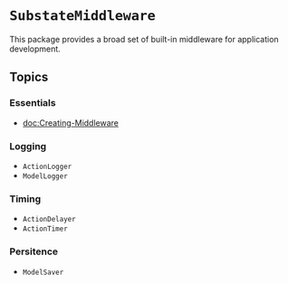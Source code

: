 # ``SubstateMiddleware``

This package provides a broad set of built-in middleware for application development.

## Topics

### Essentials

- <doc:Creating-Middleware>

### Logging

- ``ActionLogger``
- ``ModelLogger``

### Timing

- ``ActionDelayer``
- ``ActionTimer``

### Persitence

- ``ModelSaver``
